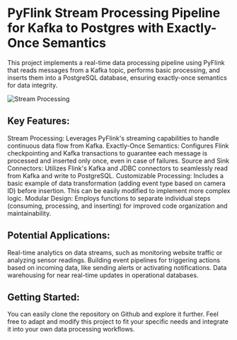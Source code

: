 # PyFlink Stream Processing Pipeline for Kafka to Postgres with Exactly-Once Semantics
This project implements a real-time data processing pipeline using PyFlink that reads messages from a Kafka topic, performs basic processing, and inserts them into a PostgreSQL database, ensuring exactly-once semantics for data integrity.

![Stream Processing](https://github.com/BadrKharoup/-PyFlink-Stream-Processing-Pipeline/assets/86493931/d2c5d16f-b4ea-40e5-8e09-e338aa5007e4)

## Key Features:

Stream Processing: Leverages PyFlink's streaming capabilities to handle continuous data flow from Kafka.
Exactly-Once Semantics: Configures Flink checkpointing and Kafka transactions to guarantee each message is processed and inserted only once, even in case of failures.
Source and Sink Connectors: Utilizes Flink's Kafka and JDBC connectors to seamlessly read from Kafka and write to PostgreSQL.
Customizable Processing: Includes a basic example of data transformation (adding event type based on camera ID) before insertion. This can be easily modified to implement more complex logic.
Modular Design: Employs functions to separate individual steps (consuming, processing, and inserting) for improved code organization and maintainability.

## Potential Applications:
Real-time analytics on data streams, such as monitoring website traffic or analyzing sensor readings.
Building event pipelines for triggering actions based on incoming data, like sending alerts or activating notifications.
Data warehousing for near real-time updates in operational databases.

## Getting Started:

You can easily clone the repository on Github and explore it further.
Feel free to adapt and modify this project to fit your specific needs and integrate it into your own data processing workflows.
